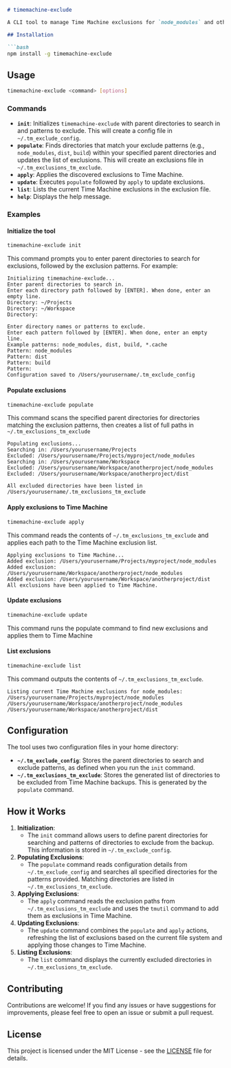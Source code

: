```markdown
# timemachine-exclude

A CLI tool to manage Time Machine exclusions for `node_modules` and other specified directories. This tool helps you prevent backing up unnecessary large directories, improving the efficiency of Time Machine backups.

## Installation

```bash
npm install -g timemachine-exclude
```

## Usage

```bash
timemachine-exclude <command> [options]
```

### Commands

- **`init`**: Initializes `timemachine-exclude` with parent directories to search in and patterns to exclude.  This will create a config file in `~/.tm_exclude_config`.
- **`populate`**: Finds directories that match your exclude patterns (e.g., `node_modules`, `dist`, `build`) within your specified parent directories and updates the list of exclusions. This will create an exclusions file in `~/.tm_exclusions_tm_exclude`.
- **`apply`**: Applies the discovered exclusions to Time Machine.
- **`update`**: Executes `populate` followed by `apply` to update exclusions.
- **`list`**: Lists the current Time Machine exclusions in the exclusion file.
- **`help`**: Displays the help message.

### Examples

#### Initialize the tool
```bash
timemachine-exclude init
```

This command prompts you to enter parent directories to search for exclusions, followed by the exclusion patterns. For example:

```
Initializing timemachine-exclude...
Enter parent directories to search in.
Enter each directory path followed by [ENTER]. When done, enter an empty line.
Directory: ~/Projects
Directory: ~/Workspace
Directory: 

Enter directory names or patterns to exclude.
Enter each pattern followed by [ENTER]. When done, enter an empty line.
Example patterns: node_modules, dist, build, *.cache
Pattern: node_modules
Pattern: dist
Pattern: build
Pattern: 
Configuration saved to /Users/yourusername/.tm_exclude_config
```
#### Populate exclusions
```bash
timemachine-exclude populate
```

This command scans the specified parent directories for directories matching the exclusion patterns, then creates a list of full paths in `~/.tm_exclusions_tm_exclude`

```
Populating exclusions...
Searching in: /Users/yourusername/Projects
Excluded: /Users/yourusername/Projects/myproject/node_modules
Searching in: /Users/yourusername/Workspace
Excluded: /Users/yourusername/Workspace/anotherproject/node_modules
Excluded: /Users/yourusername/Workspace/anotherproject/dist

All excluded directories have been listed in /Users/yourusername/.tm_exclusions_tm_exclude
```

#### Apply exclusions to Time Machine
```bash
timemachine-exclude apply
```

This command reads the contents of `~/.tm_exclusions_tm_exclude` and applies each path to the Time Machine exclusion list.

```
Applying exclusions to Time Machine...
Added exclusion: /Users/yourusername/Projects/myproject/node_modules
Added exclusion: /Users/yourusername/Workspace/anotherproject/node_modules
Added exclusion: /Users/yourusername/Workspace/anotherproject/dist
All exclusions have been applied to Time Machine.
```

#### Update exclusions

```bash
timemachine-exclude update
```
This command runs the populate command to find new exclusions and applies them to Time Machine

#### List exclusions
```bash
timemachine-exclude list
```

This command outputs the contents of `~/.tm_exclusions_tm_exclude`.

```
Listing current Time Machine exclusions for node_modules:
/Users/yourusername/Projects/myproject/node_modules
/Users/yourusername/Workspace/anotherproject/node_modules
/Users/yourusername/Workspace/anotherproject/dist
```

## Configuration

The tool uses two configuration files in your home directory:

- **`~/.tm_exclude_config`**: Stores the parent directories to search and exclude patterns, as defined when you run the `init` command.
- **`~/.tm_exclusions_tm_exclude`**: Stores the generated list of directories to be excluded from Time Machine backups. This is generated by the `populate` command.

## How it Works

1.  **Initialization**:
    -   The `init` command allows users to define parent directories for searching and patterns of directories to exclude from the backup. This information is stored in `~/.tm_exclude_config`.
2.  **Populating Exclusions**:
    -   The `populate` command reads configuration details from `~/.tm_exclude_config` and searches all specified directories for the patterns provided. Matching directories are listed in `~/.tm_exclusions_tm_exclude`.
3.  **Applying Exclusions**:
    -   The `apply` command reads the exclusion paths from `~/.tm_exclusions_tm_exclude` and uses the `tmutil` command to add them as exclusions in Time Machine.
4.  **Updating Exclusions**:
    -   The `update` command combines the `populate` and `apply` actions, refreshing the list of exclusions based on the current file system and applying those changes to Time Machine.
5.  **Listing Exclusions**:
    -   The `list` command displays the currently excluded directories in `~/.tm_exclusions_tm_exclude`.

## Contributing

Contributions are welcome! If you find any issues or have suggestions for improvements, please feel free to open an issue or submit a pull request.

## License

This project is licensed under the MIT License - see the [LICENSE](LICENSE) file for details.
```
